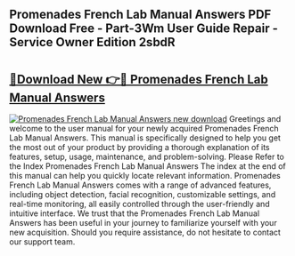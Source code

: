 ## Promenades French Lab Manual Answers PDF Download Free - Part-3Wm User Guide Repair - Service Owner Edition 2sbdR

# <h2><a href="http://bc62605.oget.top/?id=Promenades+French+Lab+Manual+Answers">🔗Download New 👉🔴 Promenades French Lab Manual Answers</a></h2>

[![Promenades French Lab Manual Answers new download](https://i.imgur.com/5g1atiW.png)](http://bc62605.oget.top/?id=Promenades+French+Lab+Manual+Answers)
Greetings and welcome to the user manual for your newly acquired Promenades French Lab Manual Answers. This manual is specifically designed to help you get the most out of your product by providing a thorough explanation of its features, setup, usage, maintenance, and problem-solving. Please Refer to the Index Promenades French Lab Manual Answers The index at the end of this manual can help you quickly locate relevant information. Promenades French Lab Manual Answers comes with a range of advanced features, including object detection, facial recognition, customizable settings, and real-time monitoring, all easily controlled through the user-friendly and intuitive interface. We trust that the Promenades French Lab Manual Answers has been useful in your journey to familiarize yourself with your new acquisition. Should you require assistance, do not hesitate to contact our support team.
